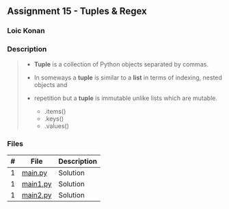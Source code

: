 ## Assignment 15 - Tuples & Regex

### Loic Konan

### Description

> - **Tuple** is a collection of Python objects separated by commas.
> - In someways a **tuple** is similar to a **list** in terms of indexing, nested objects and <br>
> - repetition but a **tuple** is immutable unlike lists which are mutable.
>
>   - .items()
>   - .keys()
>   - .values()
>

### Files

|   #   | File                 | Description |
| :---: | -------------------- | ----------- |
|   1   | [main.py](main.py)   | Solution    |
|   1   | [main1.py](main1.py) | Solution    |
|   1   | [main2.py](main2.py) | Solution    |
